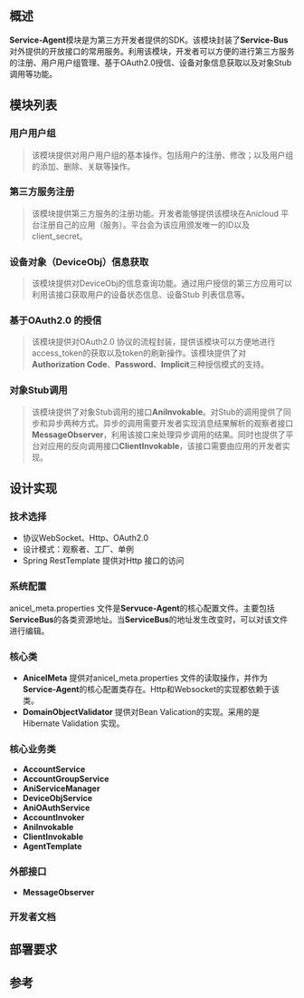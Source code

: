 
## 概述
**Service-Agent**模块是为第三方开发者提供的SDK。该模块封装了**Service-Bus**对外提供的开放接口的常用服务。利用该模块，开发者可以方便的进行第三方服务的注册、用户用户组管理、基于OAuth2.0授信、设备对象信息获取以及对象Stub调用等功能。

## 模块列表
### 用户用户组
> 该模块提供对用户用户组的基本操作。包括用户的注册、修改；以及用户组的添加、删除、关联等操作。

### 第三方服务注册
> 该模块提供第三方服务的注册功能。开发者能够提供该模块在Anicloud 平台注册自己的应用（服务）。平台会为该应用颁发唯一的ID以及client_secret。

### 设备对象（DeviceObj）信息获取
> 该模块提供对DeviceObj的信息查询功能。通过用户授信的第三方应用可以利用该接口获取用户的设备状态信息、设备Stub 列表信息等。

### 基于OAuth2.0 的授信
> 该模块提供对OAuth2.0 协议的流程封装，提供该模块可以方便地进行access_token的获取以及token的刷新操作。该模块提供了对**Authorization Code**、**Password**、**Implicit**三种授信模式的支持。

### 对象Stub调用
> 该模块提供了对象Stub调用的接口**AniInvokable**。对Stub的调用提供了同步和异步两种方式。异步的调用需要开发者实现消息结果解析的观察者接口**MessageObserver**，利用该接口来处理异步调用的结果。同时也提供了平台对应用的反向调用接口**ClientInvokable**，该接口需要由应用的开发者实现。

## 设计实现

### 技术选择
* 协议WebSocket、Http、OAuth2.0
* 设计模式：观察者、工厂、单例
* Spring RestTemplate 提供对Http 接口的访问

### 系统配置
anicel_meta.properties 文件是**Servuce-Agent**的核心配置文件。主要包括**ServiceBus**的各类资源地址。当**ServiceBus**的地址发生改变时，可以对该文件进行编辑。

### 核心类
* __AnicelMeta__ 提供对anicel_meta.properties 文件的读取操作，并作为**Service-Agent**的核心配置类存在。Http和Websocket的实现都依赖于该类。
* __DomainObjectValidator__ 提供对Bean Valication的实现。采用的是Hibernate Validation 实现。

### 核心业务类
* __AccountService__
* __AccountGroupService__
* __AniServiceManager__
* __DeviceObjService__
* __AniOAuthService__
* __AccountInvoker__
* __AniInvokable__
* __ClientInvokable__
* __AgentTemplate__

### 外部接口
* __MessageObserver__

### 开发者文档

## 部署要求

## 参考
